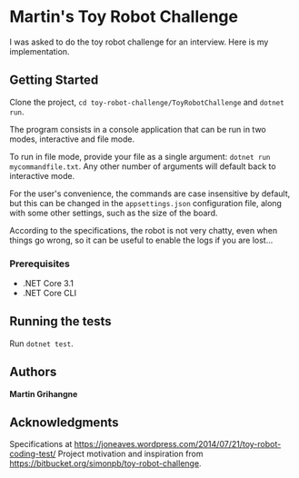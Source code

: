 # Martin's Toy Robot Challenge

I was asked to do the toy robot challenge for an interview. Here is my implementation.

## Getting Started

Clone the project, `cd toy-robot-challenge/ToyRobotChallenge` and `dotnet run`.

The program consists in a console application that can be run in two modes, interactive and file mode.

To run in file mode, provide your file as a single argument: `dotnet run mycommandfile.txt`. Any other number of arguments will default back to interactive mode.

For the user's convenience, the commands are case insensitive by default, but this can be changed in the `appsettings.json` configuration file, along with some other settings, such as the size of the board.

According to the specifications, the robot is not very chatty, even when things go wrong, so it can be useful to enable the logs if you are lost...

### Prerequisites

* .NET Core 3.1
* .NET Core CLI

## Running the tests

Run `dotnet test`.

## Authors

**Martin Grihangne**

## Acknowledgments

Specifications at https://joneaves.wordpress.com/2014/07/21/toy-robot-coding-test/
Project motivation and inspiration from https://bitbucket.org/simonpb/toy-robot-challenge.
